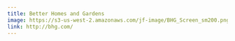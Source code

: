 ```yaml
---
title: Better Homes and Gardens
image: https://s3-us-west-2.amazonaws.com/jf-image/BHG_Screen_sm200.png
link: http://bhg.com/
---
```


